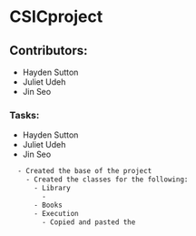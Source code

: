 # CSICproject
## Contributors:
- Hayden Sutton
- Juliet Udeh
- Jin Seo
### Tasks:
- Hayden Sutton
- Juliet Udeh
- Jin Seo
```diff
  - Created the base of the project
    - Created the classes for the following:
      - Library
        - 
      - Books
      - Execution
        - Copied and pasted the 
